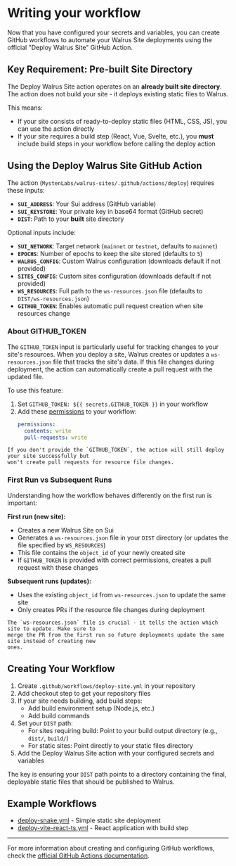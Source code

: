 # Writing your workflow

Now that you have configured your secrets and variables, you can create GitHub workflows to automate
your Walrus Site deployments using the official "Deploy Walrus Site" GitHub Action.

## Key Requirement: Pre-built Site Directory

The Deploy Walrus Site action operates on an **already built site directory**. The action does not
build your site - it deploys existing static files to Walrus.

This means:
- If your site consists of ready-to-deploy static files (HTML, CSS, JS), you can use the action
  directly
- If your site requires a build step (React, Vue, Svelte, etc.), you **must** include build steps in
  your workflow before calling the deploy action

## Using the Deploy Walrus Site GitHub Action

The action (`MystenLabs/walrus-sites/.github/actions/deploy`) requires these inputs:
- **`SUI_ADDRESS`**: Your Sui address (GitHub variable)
- **`SUI_KEYSTORE`**: Your private key in base64 format (GitHub secret)  
- **`DIST`**: Path to your **built** site directory

Optional inputs include:
- **`SUI_NETWORK`**: Target network (`mainnet` or `testnet`, defaults to `mainnet`)
- **`EPOCHS`**: Number of epochs to keep the site stored (defaults to `5`)
- **`WALRUS_CONFIG`**: Custom Walrus configuration (downloads default if not provided)
- **`SITES_CONFIG`**: Custom sites configuration (downloads default if not provided)
- **`WS_RESOURCES`**: Full path to the `ws-resources.json` file (defaults to
  `DIST/ws-resources.json`)
- **`GITHUB_TOKEN`**: Enables automatic pull request creation when site resources change

### About GITHUB_TOKEN

The `GITHUB_TOKEN` input is particularly useful for tracking changes to your site's resources. When
you deploy a site, Walrus creates or updates a `ws-resources.json` file that tracks the site's data.
If this file changes during deployment, the action can automatically create a pull request with the
updated file.

To use this feature:
1. Set `GITHUB_TOKEN: ${{ secrets.GITHUB_TOKEN }}` in your workflow
2. Add these [permissions](https://docs.github.com/en/actions/writing-workflows/choosing-what-your-workflow-does/controlling-permissions-for-github_token)
   to your workflow:
   ```yaml
   permissions:
     contents: write
     pull-requests: write
   ```

```admonish note
If you don't provide the `GITHUB_TOKEN`, the action will still deploy your site successfully but
won't create pull requests for resource file changes.
```

### First Run vs Subsequent Runs

Understanding how the workflow behaves differently on the first run is important:

**First run (new site):**
- Creates a new Walrus Site on Sui
- Generates a `ws-resources.json` file in your `DIST` directory (or updates the file specified by
  `WS_RESOURCES`)
- This file contains the `object_id` of your newly created site
- If `GITHUB_TOKEN` is provided with correct permissions, creates a pull request with these changes

**Subsequent runs (updates):**
- Uses the existing `object_id` from `ws-resources.json` to update the same site
- Only creates PRs if the resource file changes during deployment

```admonish tip
The `ws-resources.json` file is crucial - it tells the action which site to update. Make sure to
merge the PR from the first run so future deployments update the same site instead of creating new
ones.
```

## Creating Your Workflow

1. Create `.github/workflows/deploy-site.yml` in your repository
2. Add checkout step to get your repository files
3. If your site needs building, add build steps:
   - Add build environment setup (Node.js, etc.)
   - Add build commands
4. Set your `DIST` path:
   - For sites requiring build: Point to your build output directory (e.g., `dist/`, `build/`)
   - For static sites: Point directly to your static files directory
5. Add the Deploy Walrus Site action with your configured secrets and variables

The key is ensuring your `DIST` path points to a directory containing the final, deployable static
files that should be published to Walrus.

## Example Workflows

- [deploy-snake.yml](https://github.com/MystenLabs/walrus-sites/blob/main/.github/workflows/deploy-snake.yml) - Simple static site deployment
- [deploy-vite-react-ts.yml](https://github.com/MystenLabs/walrus-sites/blob/main/.github/workflows/deploy-vite-react-ts.yml) - React application with build step

---

For more information about creating and configuring GitHub workflows, check the [official GitHub
Actions documentation](https://docs.github.com/en/actions/writing-workflows).
